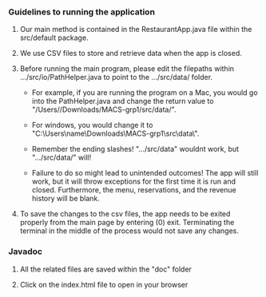 ### Guidelines to running the application

1. Our main method is contained in the RestaurantApp.java file within the src/default package. 

2. We use CSV files to store and retrieve data when the app is closed.

3. Before running the main program, please edit the filepaths within .../src/io/PathHelper.java to point to the .../src/data/ folder.

    - For example, if you are running the program on a Mac, you would go into the PathHelper.java and change the return value to "/Users/<NAME>/Downloads/MACS-grp1/src/data/".

    - For windows, you would change it to "C:\\Users\\name\\Downloads\\MACS-grp1\\src\\data\\".

    - Remember the ending slashes! ".../src/data" wouldnt work, but ".../src/data/" will!

    - Failure to do so might lead to unintended outcomes! The app will still work, but it will throw exceptions for the first time it is run and closed. Furthermore, the menu, reservations, and the revenue history will be blank.

4. To save the changes to the csv files, the app needs to be exited properly from the main page by entering (0) exit. Terminating the terminal in the middle of the process would not save any changes.

### Javadoc

1. All the related files are saved within the "doc" folder

2. Click on the index.html file to open in your browser
